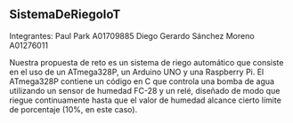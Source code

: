 ## SistemaDeRiegoIoT

Integrantes: 
Paul Park A01709885
Diego Gerardo Sánchez Moreno A01276011

Nuestra propuesta de reto es un sistema de riego automático que consiste en el uso de un ATmega328P, un Arduino UNO y una Raspberry Pi. El ATmega328P contiene un código en C que controla una bomba de agua utilizando un sensor de humedad FC-28 y un relé, diseñado de modo que riegue continuamente hasta que el valor de humedad alcance cierto límite de porcentaje (10%, en este caso).
